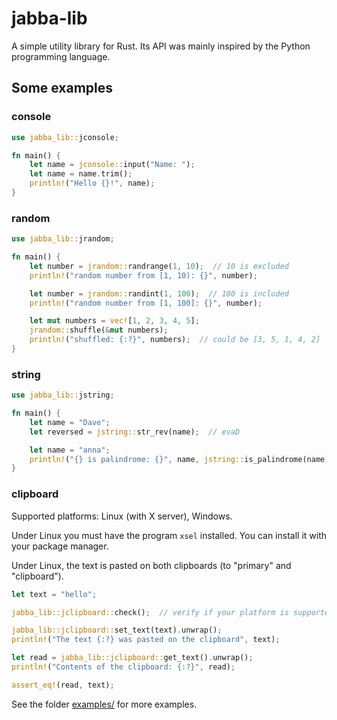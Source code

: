 # jabba-lib

A simple utility library for Rust. Its API was mainly inspired by the
Python programming language.

## Some examples

### console

```rust
use jabba_lib::jconsole;

fn main() {
    let name = jconsole::input("Name: ");
    let name = name.trim();
    println!("Hello {}!", name);
}
```

### random

```rust
use jabba_lib::jrandom;

fn main() {
    let number = jrandom::randrange(1, 10);  // 10 is excluded
    println!("random number from [1, 10): {}", number);

    let number = jrandom::randint(1, 100);  // 100 is included
    println!("random number from [1, 100]: {}", number);

    let mut numbers = vec![1, 2, 3, 4, 5];
    jrandom::shuffle(&mut numbers);
    println!("shuffled: {:?}", numbers);  // could be [3, 5, 1, 4, 2]
}
```

### string

```rust
use jabba_lib::jstring;

fn main() {
    let name = "Dave";
    let reversed = jstring::str_rev(name);  // evaD

    let name = "anna";
    println!("{} is palindrome: {}", name, jstring::is_palindrome(name));
}
```

### clipboard

Supported platforms: Linux (with X server), Windows.

Under Linux you must have the program `xsel` installed.
You can install it with your package manager.

Under Linux, the text is pasted on both clipboards (to "primary" and "clipboard").

```rust
let text = "hello";

jabba_lib::jclipboard::check();  // verify if your platform is supported

jabba_lib::jclipboard::set_text(text).unwrap();
println!("The text {:?} was pasted on the clipboard", text);

let read = jabba_lib::jclipboard::get_text().unwrap();
println!("Contents of the clipboard: {:?}", read);

assert_eq!(read, text);
```

See the folder [examples/](https://github.com/jabbalaci/jabba-lib/tree/main/examples)
for more examples.
